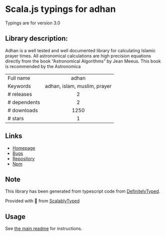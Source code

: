 
# Scala.js typings for adhan

Typings are for version 3.0

## Library description:
Adhan is a well tested and well documented library for calculating Islamic prayer times. All astronomical calculations are high precision equations directly from the book “Astronomical Algorithms” by Jean Meeus. This book is recommended by the Astronomica

|                    |                 |
| ------------------ | :-------------: |
| Full name          | adhan |
| Keywords           | adhan, islam, muslim, prayer |
| # releases         | 2 |
| # dependents       | 2 |
| # downloads        | 1250 |
| # stars            | 1 |

## Links
- [Homepage](https://github.com/batoulapps/adhan-js#readme)
- [Bugs](https://github.com/batoulapps/adhan-js/issues)
- [Repository](https://github.com/batoulapps/adhan-js)
- [Npm](https://www.npmjs.com/package/adhan)
    


## Note
This library has been generated from typescript code from [DefinitelyTyped](https://definitelytyped.org).

Provided with :purple_heart: from [ScalablyTyped](https://github.com/oyvindberg/ScalablyTyped)

## Usage
See [the main readme](../../readme.md) for instructions.


